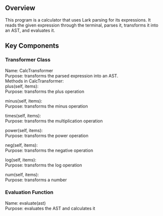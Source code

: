 ## Overview
This program is a calculator that uses Lark parsing for its expressions. It reads the given expression through the terminal, parses it, transforms it into an AST, and evaluates it. 

## Key Components
### Transformer Class
Name: CalcTransformer <br/>
Purpose: transforms the parsed expression into an AST.<br/>
Methods in CalcTransformer:<br/>
plus(self, items):<br/>
Purpose: transforms the plus operation<br/>

minus(self, items):<br/>
Purpose: transforms the minus operation<br/>

times(self, items):<br/>
Purpose: transforms the multiplication operation<br/>

power(self, items):<br/>
Purpose: transforms the power operation<br/>

neg(self, items):<br/>
Purpose: transforms the negative operation<br/>

log(self, items):<br/>
Purpose: transforms the log operation<br/>

num(self, items):<br/>
Purpose: transforms a number<br/>

### Evaluation Function
Name: evaluate(ast)<br/>
Purpose: evaluates the AST and calculates it<br/>

